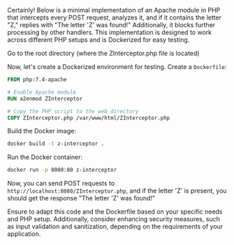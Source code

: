Certainly! Below is a minimal implementation of an Apache module in PHP that intercepts every POST request, analyzes it, and if it contains the letter "Z," replies with "The letter 'Z' was found!" Additionally, it blocks further processing by other handlers. This implementation is designed to work across different PHP setups and is Dockerized for easy testing.

Go to the root directory (where the ZInterceptor.php file is located)

Now, let's create a Dockerized environment for testing. Create a `Dockerfile`:

```Dockerfile
FROM php:7.4-apache

# Enable Apache module
RUN a2enmod ZInterceptor

# Copy the PHP script to the web directory
COPY ZInterceptor.php /var/www/html/ZInterceptor.php
```

Build the Docker image:

```bash
docker build -t z-interceptor .
```

Run the Docker container:

```bash
docker run -p 8080:80 z-interceptor
```

Now, you can send POST requests to `http://localhost:8080/ZInterceptor.php`, and if the letter 'Z' is present, you should get the response "The letter 'Z' was found!"

Ensure to adapt this code and the Dockerfile based on your specific needs and PHP setup. Additionally, consider enhancing security measures, such as input validation and sanitization, depending on the requirements of your application.
